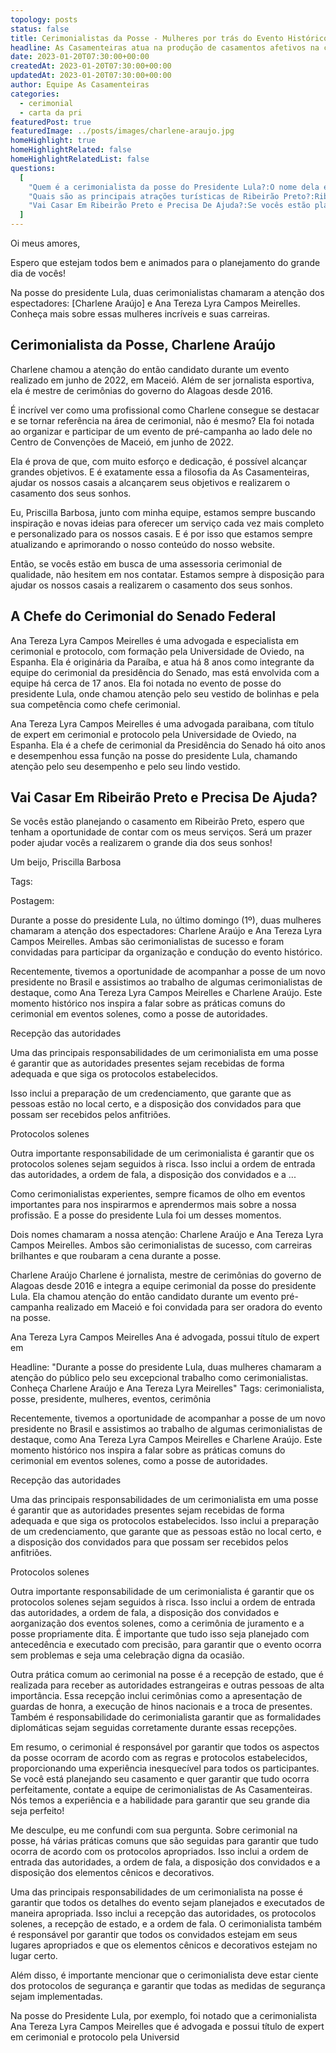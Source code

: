 ```yaml
---
topology: posts
status: false
title: Cerimonialistas da Posse - Mulheres por trás do Evento Histórico
headline: As Casamenteiras atua na produção de casamentos afetivos na cidade de Ribeirão Preto.
date: 2023-01-20T07:30:00+00:00
createdAt: 2023-01-20T07:30:00+00:00
updatedAt: 2023-01-20T07:30:00+00:00
author: Equipe As Casamenteiras
categories:
  - cerimonial
  - carta da pri
featuredPost: true
featuredImage: ../posts/images/charlene-araujo.jpg
homeHighlight: true
homeHighlightRelated: false
homeHighlightRelatedList: false
questions:
  [
    "Quem é a cerimonialista da posse do Presidente Lula?:O nome dela é Charlene Araújo.",
    "Quais são as principais atrações turísticas de Ribeirão Preto?:Ribeirão Preto é conhecida por sua gastronomia, com vários restaurantes, bares e choperias, além de ser o maior produtor de café do país. A cidade também possui vários parques, como o Parque Municipal e o Parque da Cidade, que são ótimos para passear e relaxar.",
    "Vai Casar Em Ribeirão Preto e Precisa De Ajuda?:Se vocês estão planejando o casamento em Ribeirão Preto, espero que tenham a oportunidade de contar com os meus serviços. Será um prazer poder ajudar vocês a realizarem o grande dia dos seus sonhos!",
  ]
---
```


Oi meus amores,

Espero que estejam todos bem e animados para o planejamento do grande dia de vocês!

Na posse do presidente Lula, duas cerimonialistas chamaram a atenção dos espectadores: [Charlene Araújo] e Ana Tereza Lyra Campos Meirelles. Conheça mais sobre essas mulheres incríveis e suas carreiras.

## Cerimonialista da Posse, Charlene Araújo

Charlene chamou a atenção do então candidato durante um evento realizado em junho de 2022, em Maceió. Além de ser jornalista esportiva, ela é mestre de cerimônias do governo do Alagoas desde 2016.

É incrível ver como uma profissional como Charlene consegue se destacar e se tornar referência na área de cerimonial, não é mesmo? Ela foi notada ao organizar e participar de um evento de pré-campanha ao lado dele no Centro de Convenções de Maceió, em junho de 2022.

Ela é prova de que, com muito esforço e dedicação, é possível alcançar grandes objetivos. E é exatamente essa a filosofia da As Casamenteiras, ajudar os nossos casais a alcançarem seus objetivos e realizarem o casamento dos seus sonhos.

Eu, Priscilla Barbosa, junto com minha equipe, estamos sempre buscando inspiração e novas ideias para oferecer um serviço cada vez mais completo e personalizado para os nossos casais. E é por isso que estamos sempre atualizando e aprimorando o nosso conteúdo do nosso website.

Então, se vocês estão em busca de uma assessoria cerimonial de qualidade, não hesitem em nos contatar. Estamos sempre à disposição para ajudar os nossos casais a realizarem o casamento dos seus sonhos.

## A Chefe do Cerimonial do Senado Federal

Ana Tereza Lyra Campos Meirelles é uma advogada e especialista em cerimonial e protocolo, com formação pela Universidade de Oviedo, na Espanha. Ela é originária da Paraíba, e atua há 8 anos como integrante da equipe do cerimonial da presidência do Senado, mas está envolvida com a equipe há cerca de 17 anos. Ela foi notada no evento de posse do presidente Lula, onde chamou atenção pelo seu vestido de bolinhas e pela sua competência como chefe cerimonial.

Ana Tereza Lyra Campos Meirelles é uma advogada paraibana, com título de expert em cerimonial e protocolo pela Universidade de Oviedo, na Espanha. Ela é a chefe de cerimonial da Presidência do Senado há oito anos e desempenhou essa função na posse do presidente Lula, chamando atenção pelo seu desempenho e pelo seu lindo vestido.

## Vai Casar Em Ribeirão Preto e Precisa De Ajuda?

Se vocês estão planejando o casamento em Ribeirão Preto, espero que tenham a oportunidade de contar com os meus serviços.
Será um prazer poder ajudar vocês a realizarem o grande dia dos seus sonhos!

Um beijo,
Priscilla Barbosa

Tags:

Postagem:

Durante a posse do presidente Lula, no último domingo (1º), duas mulheres chamaram a atenção dos espectadores: Charlene Araújo e Ana Tereza Lyra Campos Meirelles. Ambas são cerimonialistas de sucesso e foram convidadas para participar da organização e condução do evento histórico.

Recentemente, tivemos a oportunidade de acompanhar a posse de um novo presidente no Brasil e assistimos ao trabalho de algumas cerimonialistas de destaque, como Ana Tereza Lyra Campos Meirelles e Charlene Araújo. Este momento histórico nos inspira a falar sobre as práticas comuns do cerimonial em eventos solenes, como a posse de autoridades.

Recepção das autoridades

Uma das principais responsabilidades de um cerimonialista em uma posse é garantir que as autoridades presentes sejam recebidas de forma adequada e que siga os protocolos estabelecidos.

Isso inclui a preparação de um credenciamento, que garante que as pessoas estão no local certo, e a disposição dos convidados para que possam ser recebidos pelos anfitriões.

Protocolos solenes

Outra importante responsabilidade de um cerimonialista é garantir que os protocolos solenes sejam seguidos à risca. Isso inclui a ordem de entrada das autoridades, a ordem de fala, a disposição dos convidados e a ...

Como cerimonialistas experientes, sempre ficamos de olho em eventos importantes para nos inspirarmos e aprendermos mais sobre a nossa profissão. E a posse do presidente Lula foi um desses momentos.

Dois nomes chamaram a nossa atenção: Charlene Araújo e Ana Tereza Lyra Campos Meirelles. Ambos são cerimonialistas de sucesso, com carreiras brilhantes e que roubaram a cena durante a posse.

Charlene Araújo
Charlene é jornalista, mestre de cerimônias do governo de Alagoas desde 2016 e integra a equipe cerimonial da posse do presidente Lula. Ela chamou atenção do então candidato durante um evento pré-campanha realizado em Maceió e foi convidada para ser oradora do evento na posse.

Ana Tereza Lyra Campos Meirelles
Ana é advogada, possui título de expert em

Headline: "Durante a posse do presidente Lula, duas mulheres chamaram a atenção do público pelo seu excepcional trabalho como cerimonialistas. Conheça Charlene Araújo e Ana Tereza Lyra Meirelles"
Tags: cerimonialista, posse, presidente, mulheres, eventos, cerimônia

Recentemente, tivemos a oportunidade de acompanhar a posse de um novo presidente no Brasil e assistimos ao trabalho de algumas cerimonialistas de destaque, como Ana Tereza Lyra Campos Meirelles e Charlene Araújo. Este momento histórico nos inspira a falar sobre as práticas comuns do cerimonial em eventos solenes, como a posse de autoridades.

Recepção das autoridades

Uma das principais responsabilidades de um cerimonialista em uma posse é garantir que as autoridades presentes sejam recebidas de forma adequada e que siga os protocolos estabelecidos. Isso inclui a preparação de um credenciamento, que garante que as pessoas estão no local certo, e a disposição dos convidados para que possam ser recebidos pelos anfitriões.

Protocolos solenes

Outra importante responsabilidade de um cerimonialista é garantir que os protocolos solenes sejam seguidos à risca. Isso inclui a ordem de entrada das autoridades, a ordem de fala, a disposição dos convidados e aorganização dos eventos solenes, como a cerimônia de juramento e a posse propriamente dita. É importante que tudo isso seja planejado com antecedência e executado com precisão, para garantir que o evento ocorra sem problemas e seja uma celebração digna da ocasião.

Outra prática comum ao cerimonial na posse é a recepção de estado, que é realizada para receber as autoridades estrangeiras e outras pessoas de alta importância. Essa recepção inclui cerimônias como a apresentação de guardas de honra, a execução de hinos nacionais e a troca de presentes. Também é responsabilidade do cerimonialista garantir que as formalidades diplomáticas sejam seguidas corretamente durante essas recepções.

Em resumo, o cerimonial é responsável por garantir que todos os aspectos da posse ocorram de acordo com as regras e protocolos estabelecidos, proporcionando uma experiência inesquecível para todos os participantes. Se você está planejando seu casamento e quer garantir que tudo ocorra perfeitamente, contate a equipe de cerimonialistas de As Casamenteiras. Nós temos a experiência e a habilidade para garantir que seu grande dia seja perfeito!

Me desculpe, eu me confundi com sua pergunta. Sobre cerimonial na posse, há várias práticas comuns que são seguidas para garantir que tudo ocorra de acordo com os protocolos apropriados. Isso inclui a ordem de entrada das autoridades, a ordem de fala, a disposição dos convidados e a disposição dos elementos cênicos e decorativos.

Uma das principais responsabilidades de um cerimonialista na posse é garantir que todos os detalhes do evento sejam planejados e executados de maneira apropriada. Isso inclui a recepção das autoridades, os protocolos solenes, a recepção de estado, e a ordem de fala. O cerimonialista também é responsável por garantir que todos os convidados estejam em seus lugares apropriados e que os elementos cênicos e decorativos estejam no lugar certo.

Além disso, é importante mencionar que o cerimonialista deve estar ciente dos protocolos de segurança e garantir que todas as medidas de segurança sejam implementadas.

Na posse do Presidente Lula, por exemplo, foi notado que a cerimonialista Ana Tereza Lyra Campos Meirelles que é advogada e possui título de expert em cerimonial e protocolo pela Universid
